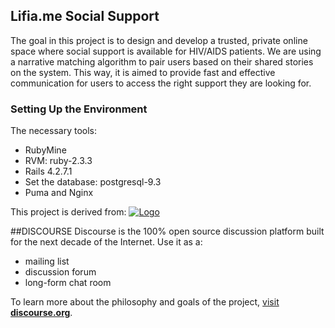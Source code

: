 ## Lifia.me Social Support
The goal in this project is to design and develop a trusted, private online space where social support is available for HIV/AIDS patients. We are using a narrative matching algorithm to pair users based on their shared stories on the system. This way, it is aimed to provide fast and effective communication for users to access the right support they are looking for.

### Setting Up the Environment
The necessary tools:

- RubyMine
- RVM: ruby-2.3.3
- Rails 4.2.7.1
- Set the database: postgresql-9.3
- Puma and Nginx

This project is derived from:
<a href="http://www.discourse.org/">![Logo](images/discourse.png)</a>

##DISCOURSE
Discourse is the 100% open source discussion platform built for the next decade of the Internet. Use it as a:

- mailing list
- discussion forum
- long-form chat room

To learn more about the philosophy and goals of the project, [visit **discourse.org**](http://www.discourse.org).
